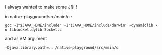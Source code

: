 I always wanted to make some JNI !

in native-playground/src/main/c :
```
gcc -I"$JAVA_HOME/include" -I"$JAVA_HOME/include/darwin" -dynamiclib -o libsocket.dylib Socket.c
```

and as VM argument

```
-Djava.library.path=.../native-playground/src/main/c
```
